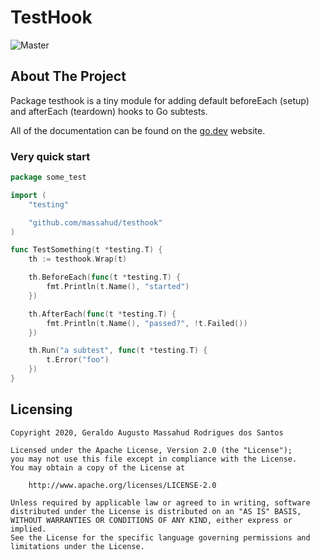 # TestHook

![Master](https://github.com/massahud/testhook/workflows/Master/badge.svg)

## About The Project

Package testhook is a tiny module for adding default beforeEach (setup) and afterEach (teardown) hooks to Go subtests.

All of the documentation can be found on the [go.dev](https://pkg.go.dev/github.com/massahud/testhook?tab=doc) website.

### Very quick start

```go
package some_test

import (
    "testing"

    "github.com/massahud/testhook"
)

func TestSomething(t *testing.T) {
    th := testhook.Wrap(t)

    th.BeforeEach(func(t *testing.T) {
        fmt.Println(t.Name(), "started")
    })

    th.AfterEach(func(t *testing.T) {
        fmt.Println(t.Name(), "passed?", !t.Failed())
    })

    th.Run("a subtest", func(t *testing.T) {
        t.Error("foo")
    })
}
```

## Licensing

```text
Copyright 2020, Geraldo Augusto Massahud Rodrigues dos Santos

Licensed under the Apache License, Version 2.0 (the "License");
you may not use this file except in compliance with the License.
You may obtain a copy of the License at

    http://www.apache.org/licenses/LICENSE-2.0

Unless required by applicable law or agreed to in writing, software
distributed under the License is distributed on an "AS IS" BASIS,
WITHOUT WARRANTIES OR CONDITIONS OF ANY KIND, either express or implied.
See the License for the specific language governing permissions and
limitations under the License.
```
